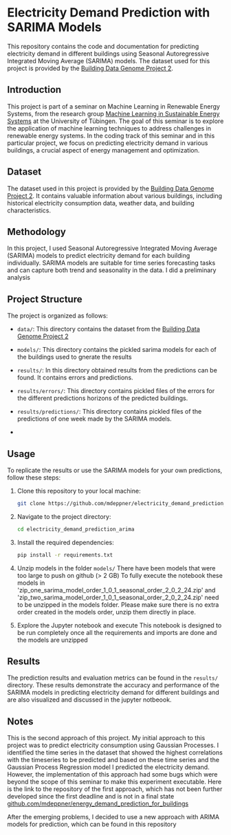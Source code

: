 # Electricity Demand Prediction with SARIMA Models

This repository contains the code and documentation for predicting electricity demand in different buildings using Seasonal Autoregressive Integrated Moving Average (SARIMA) models. The dataset used for this project is provided by the [Building Data Genome Project 2](https://github.com/buds-lab/building-data-genome-project-2).

## Introduction

This project is part of a seminar on Machine Learning in Renewable Energy Systems, from the research group [Machine Learning in Sustainable Energy Systems](https://www.mlsustainableenergy.com/) at the University of Tübingen. The goal of this seminar is to explore the application of machine learning techniques to address challenges in renewable energy systems. In the coding track of this seminar and in this particular project, we focus on predicting electricity demand in various buildings, a crucial aspect of energy management and optimization.

## Dataset

The dataset used in this project is provided by the [Building Data Genome Project 2](https://github.com/buds-lab/building-data-genome-project-2). It contains valuable information about various buildings, including historical electricity consumption data, weather data, and building characteristics.

## Methodology

In this project, I used Seasonal Autoregressive Integrated Moving Average (SARIMA) models to predict electricity demand for each building individually. SARIMA models are suitable for time series forecasting tasks and can capture both trend and seasonality in the data. I did a preliminary analysis 

## Project Structure

The project is organized as follows:

- `data/`: This directory contains the dataset from the [Building Data Genome Project 2](https://github.com/buds-lab/building-data-genome-project-2)

- `models/`: This directory contains the pickled sarima models for each of the buildings used to gnerate the results


- `results/`: In this directory obtained results from the predictions can be found. It contains errors and predictions.

- `results/errors/`: This directory contains pickled files of the errors for the different predictions horizons of the predicted buildings.

- `results/predictions/`: This directory contains pickled files of the predictions of one week made by the SARIMA models.
- 

## Usage

To replicate the results or use the SARIMA models for your own predictions, follow these steps:

1. Clone this repository to your local machine:

   ```bash
   git clone https://github.com/mdeppner/electricity_demand_prediction_arima.git
   ```

2. Navigate to the project directory:

   ```bash
   cd electricity_demand_prediction_arima
   ```

3. Install the required dependencies:

   ```bash
   pip install -r requirements.txt
   ```
4. Unzip models in the folder `models/`
    There have been models that were too large to push on github (> 2 GB)
    To fully execute the notebook these models in 'zip_one_sarima_model_order_1_0_1_seasonal_order_2_0_2_24.zip' and 'zip_two_sarima_model_order_1_0_1_seasonal_order_2_0_2_24.zip' need to be unzipped in the models folder. Please make sure there is no extra order created in the models order, unzip them directly in place.

5. Explore the Jupyter notebook and execute 
    This notebook is designed to be run completely once all the requirements and imports are done and the models are unzipped

## Results

The prediction results and evaluation metrics can be found in the `results/` directory. These results demonstrate the accuracy and performance of the SARIMA models in predicting electricity demand for different buildings and are also visualized and discussed in the jupyter notbeook.

## Notes

This is the second approach of this project. My initial approach to this project was to predict electricity consumption using Gaussian Processes. I identified the time series in the dataset that showed the highest correlations with the timeseries to be predicted and based on these time series and the Gaussian Process Regression model I predicted the electricity demand. However, the implementation of this approach had some bugs which were beyond the scope of this seminar to make this experiment executable. Here is the link to the repository of the first approach, which has not been further developed since the first deadline and is not in a final state [github.com/mdeppner/energy_demand_prediction_for_buildings](https://github.com/mdeppner/energy_demand_prediction_for_buildings)

 After the emerging problems, I decided to use a new approach with ARIMA models for prediction, which can be found in this repository
